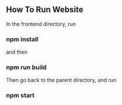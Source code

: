 ## How To Run Website

In the frontend directory, run

### npm install

and then

### npm run build

Then go back to the parent directory, and run

### npm start